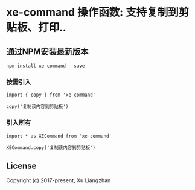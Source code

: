 # xe-command 操作函数: 支持复制到剪贴板、打印..

## 通过NPM安装最新版本

``` shell
npm install xe-command --save
```

### 按需引入
``` shell
import { copy } from 'xe-command'

copy('复制该内容到剪贴板')
```

### 引入所有
``` shell
import * as XECommand from 'xe-command'

XECommand.copy('复制该内容到剪贴板')
```

## License
Copyright (c) 2017-present, Xu Liangzhan